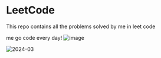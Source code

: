 # LeetCode
This repo contains all the problems solved by me in leet code 

me go code every day!
![image](https://user-images.githubusercontent.com/57630057/236740069-23c68018-dcdd-4bcf-89e4-919a8d3ba574.png)


![2024-03](https://github.com/Mshashikanth1/LeetCode/assets/57630057/451ff83a-a58b-486a-9ed2-8455044676b7)
